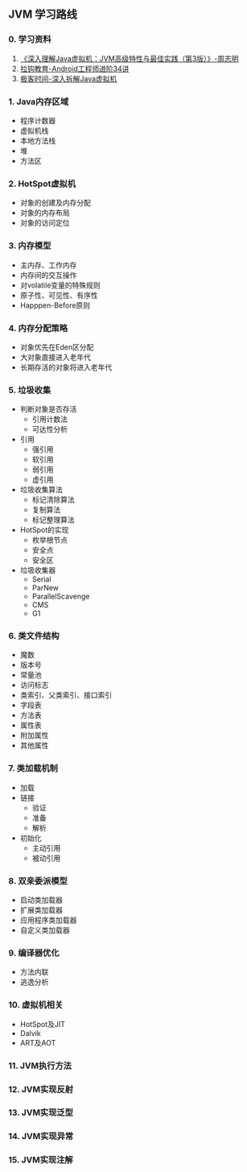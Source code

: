 JVM 学习路线
---

### 0. 学习资料

1. [《深入理解Java虚拟机：JVM高级特性与最佳实践（第3版）》-周志明](https://weread.qq.com/web/reader/cf1320d071a1a78ecf19254kc81322c012c81e728d9d180)
2. [拉钩教育-Android工程师进阶34讲](https://kaiwu.lagou.com/course/courseInfo.htm?courseId=67#/content)
3. [极客时间-深入拆解Java虚拟机](https://time.geekbang.org/column/intro/108)

### 1. Java内存区域
- 程序计数器
- 虚拟机栈
- 本地方法栈
- 堆
- 方法区
### 2. HotSpot虚拟机
- 对象的创建及内存分配
- 对象的内存布局
- 对象的访问定位
### 3. 内存模型
- 主内存、工作内存
- 内存间的交互操作
- 对volatile变量的特殊规则
- 原子性、可见性、有序性
- Happpen-Before原则
### 4. 内存分配策略
- 对象优先在Eden区分配
- 大对象直接进入老年代
- 长期存活的对象将进入老年代
### 5. 垃圾收集
- 判断对象是否存活
    - 引用计数法
    - 可达性分析
- 引用
    - 强引用
    - 软引用
    - 弱引用
    - 虚引用
- 垃圾收集算法
    - 标记清除算法
    - 复制算法
    - 标记整理算法
- HotSpot的实现
    - 枚举根节点
    - 安全点
    - 安全区
- 垃圾收集器
    - Serial
    - ParNew
    - ParallelScavenge
    - CMS
    - G1
### 6. 类文件结构
- 魔数
- 版本号
- 常量池
- 访问标志
- 类索引、父类索引、接口索引
- 字段表
- 方法表
- 属性表
- 附加属性
- 其他属性
### 7. 类加载机制
- 加载
- 链接
    - 验证
    - 准备
    - 解析
- 初始化
    - 主动引用
    - 被动引用
### 8. 双亲委派模型
- 启动类加载器
- 扩展类加载器
- 应用程序类加载器
- 自定义类加载器
### 9. 编译器优化
- 方法内联
- 逃逸分析
### 10. 虚拟机相关
- HotSpot及JIT
- Dalvik
- ART及AOT
### 11. JVM执行方法
### 12. JVM实现反射
### 13. JVM实现泛型
### 14. JVM实现异常
### 15. JVM实现注解
